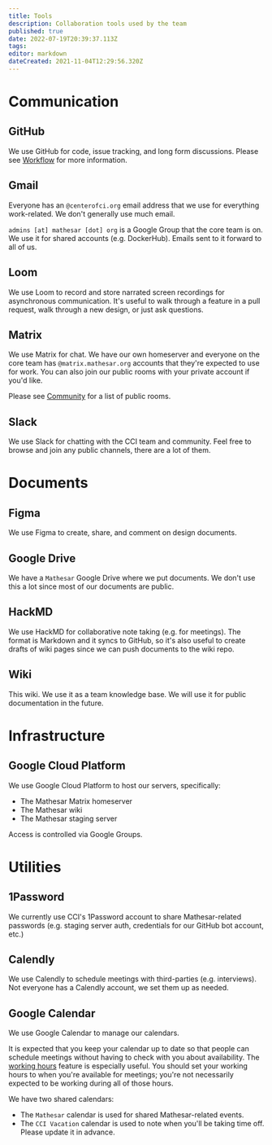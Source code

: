 ```yaml
---
title: Tools
description: Collaboration tools used by the team
published: true
date: 2022-07-19T20:39:37.113Z
tags: 
editor: markdown
dateCreated: 2021-11-04T12:29:56.320Z
---
```


# Communication

## GitHub
We use GitHub for code, issue tracking, and long form discussions. Please see [Workflow](/team/guide/workflow) for more information.

## Gmail
Everyone has an `@centerofci.org` email address that we use for everything work-related. We don't generally use much email.

`admins [at] mathesar [dot] org` is a Google Group that the core team is on. We use it for shared accounts (e.g. DockerHub). Emails sent to it forward to all of us.

## Loom
We use Loom to record and store narrated screen recordings for asynchronous communication. It's useful to walk through a feature in a pull request, walk through a new design, or just ask questions.

## Matrix
We use Matrix for chat. We have our own homeserver and everyone on the core team has `@matrix.mathesar.org` accounts that they're expected to use for work. You can also join our public rooms with your private account if you'd like.

Please see [Community](/community) for a list of public rooms.

## Slack
We use Slack for chatting with the CCI team and community. Feel free to browse and join any public channels, there are a lot of them.

# Documents
## Figma
We use Figma to create, share, and comment on design documents.

## Google Drive
We have a `Mathesar` Google Drive where we put documents. We don't use this a lot since most of our documents are public.

## HackMD
We use HackMD for collaborative note taking (e.g. for meetings). The format is Markdown and it syncs to GitHub, so it's also useful to create drafts of wiki pages since we can push documents to the wiki repo.

## Wiki
This wiki. We use it as a team knowledge base. We will use it for public documentation in the future.

# Infrastructure

## Google Cloud Platform
We use Google Cloud Platform to host our servers, specifically:
- The Mathesar Matrix homeserver
- The Mathesar wiki
- The Mathesar staging server

Access is controlled via Google Groups.

# Utilities

## 1Password
We currently use CCI's 1Password account to share Mathesar-related passwords (e.g. staging server auth, credentials for our GitHub bot account, etc.)

## Calendly
We use Calendly to schedule meetings with third-parties (e.g. interviews). Not everyone has a Calendly account, we set them up as needed.

## Google Calendar
We use Google Calendar to manage our calendars. 

It is expected that you keep your calendar up to date so that people can schedule meetings without having to check with you about availability. The [working hours](https://support.google.com/a/users/answer/9308669?hl=en) feature is especially useful. You should set your working hours to when you're available for meetings; you're not necessarily expected to be working during all of those hours.

We have two shared calendars:
- The `Mathesar` calendar is used for shared Mathesar-related events.
- The `CCI Vacation` calendar is used to note when you'll be taking time off. Please update it in advance.
